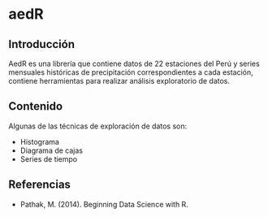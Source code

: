 # aedR

## Introducción

AedR es una librería que contiene datos de 22 estaciones del Perú y series mensuales históricas de precipitación correspondientes a cada estación, contiene herramientas para realizar análisis exploratorio de datos.

## Contenido

Algunas de las técnicas de exploración de datos son:

* Histograma
* Diagrama de cajas
* Series de tiempo

## Referencias

* Pathak, M. (2014). Beginning Data Science with R.
